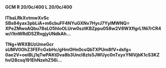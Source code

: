 #### GCM R 20/0c/400 L 20/0c/400
**lTbaLRkXvtmwXvSc**<br/>**SBs84yax3pbLiA+m6cbuFF4NYuGXNv7HyrJ7YylMWNQ=**<br/>**XPeZMwoAQbu78sLO5hIoOLUrw0sztKBZppu0S8w2V8WXflgrL1Ni7rCR4w/i1tnWRdDSZRxgjyUNdkAh...**<br/><br/>
**TNg+WRXBUzUmeGcr**<br/>**sUMV0OhZ3FEFcGxbHc/gHmOHn0csQbTXPUm8fV+dsfg=**<br/>**0ae2V+oeiBLj1qTwPAKtDva8b3Uncl8zls5JWUyc0nTxyxYNlVjbK1cS3KZhvl28cxq191EhNzehZ56i...**